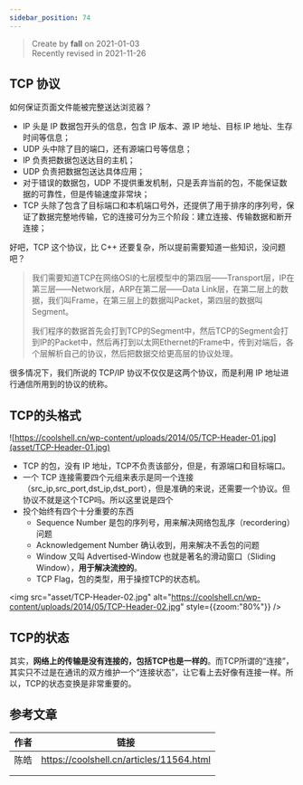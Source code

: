 ```yaml
---
sidebar_position: 74
---
```


> Create by **fall** on 2021-01-03<br/>
> Recently revised in 2021-11-26 

## TCP 协议

如何保证页面文件能被完整送达浏览器？

- IP 头是 IP 数据包开头的信息，包含 IP 版本、源 IP 地址、目标 IP 地址、生存时间等信息；
- UDP 头中除了目的端口，还有源端口号等信息；
- IP 负责把数据包送达目的主机；
- UDP 负责把数据包送达具体应用；
- 对于错误的数据包，UDP 不提供重发机制，只是丢弃当前的包，不能保证数据的可靠性，但是传输速度非常块；
- TCP 头除了包含了目标端口和本机端口号外，还提供了用于排序的序列号，保证了数据完整地传输，它的连接可分为三个阶段：建立连接、传输数据和断开连接；

好吧，TCP 这个协议，比 C++ 还要复杂，所以提前需要知道一些知识，没问题吧？

> 我们需要知道TCP在网络OSI的七层模型中的第四层——Transport层，IP在第三层——Network层，ARP在第二层——Data Link层，在第二层上的数据，我们叫Frame，在第三层上的数据叫Packet，第四层的数据叫Segment。
>
> 我们程序的数据首先会打到TCP的Segment中，然后TCP的Segment会打到IP的Packet中，然后再打到以太网Ethernet的Frame中，传到对端后，各个层解析自己的协议，然后把数据交给更高层的协议处理。

很多情况下，我们所说的 TCP/IP 协议不仅仅是这两个协议，而是利用 IP 地址进行通信所用到的协议的统称。

## TCP的头格式

![https://coolshell.cn/wp-content/uploads/2014/05/TCP-Header-01.jpg](asset/TCP-Header-01.jpg)

- TCP 的包，没有 IP 地址，TCP不负责该部分，但是，有源端口和目标端口。
- 一个 TCP 连接需要四个元组来表示是同一个连接（src_ip,src_port,dst_ip,dst_port），但是准确的来说，还需要一个协议。但协议不就是这个TCP吗。所以这里说是四个
- 投个始终有四个十分重要的东西
  - Sequence Number 是包的序列号，用来解决网络包乱序（recordering）问题
  - Acknowledgement Number 确认收到，用来解决不丢包的问题
  - Window 又叫 Advertised-Window 也就是著名的滑动窗口（Sliding Window），**用于解决流控的**。
  - TCP Flag，包的类型，用于操控TCP的状态机。

<img src="asset/TCP-Header-02.jpg" alt="https://coolshell.cn/wp-content/uploads/2014/05/TCP-Header-02.jpg" style={{zoom:"80%"}} />



## TCP的状态

其实，**网络上的传输是没有连接的，包括TCP也是一样的**。而TCP所谓的“连接”，其实只不过是在通讯的双方维护一个“连接状态”，让它看上去好像有连接一样。所以，TCP的状态变换是非常重要的。











## 参考文章

| 作者 | 链接                                     |
| ---- | ---------------------------------------- |
| 陈皓 | https://coolshell.cn/articles/11564.html |
|      |                                          |
|      |                                          |

